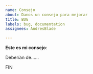 ```yaml
---
name: Consejo
about: Danos un consejo para mejorar
title: BUG
labels: bug, documentation
assignees: AndresBlade

---
```


**Este es mi consejo**:

Deberían de......

FIN
